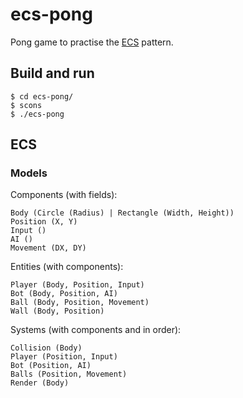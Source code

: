 # ecs-pong
Pong game to practise the [ECS](https://en.wikipedia.org/wiki/Entity%E2%80%93component%E2%80%93system) pattern.

## Build and run
```console
$ cd ecs-pong/
$ scons
$ ./ecs-pong
```

## ECS

### Models
Components (with fields):
```text
Body (Circle (Radius) | Rectangle (Width, Height))
Position (X, Y)
Input ()
AI ()
Movement (DX, DY)
```

Entities (with components):
```text
Player (Body, Position, Input)
Bot (Body, Position, AI)
Ball (Body, Position, Movement)
Wall (Body, Position)
```

Systems (with components and in order):
```text
Collision (Body)
Player (Position, Input)
Bot (Position, AI)
Balls (Position, Movement)
Render (Body)
```
